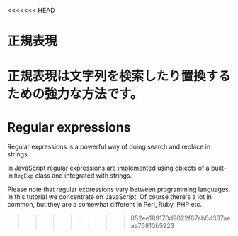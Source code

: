 <<<<<<< HEAD
# 正規表現

正規表現は文字列を検索したり置換するための強力な方法です。
=======
# Regular expressions

Regular expressions is a powerful way of doing search and replace in strings.

In JavaScript regular expressions are implemented using objects of a built-in `RegExp` class and integrated with strings.

Please note that regular expressions vary between programming languages. In this tutorial we concentrate on JavaScript. Of course there's a lot in common, but they are a somewhat different in Perl, Ruby, PHP etc.
>>>>>>> 852ee189170d9022f67ab6d387aeae76810b5923
